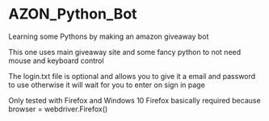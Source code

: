 # AZON_Python_Bot
Learning some Pythons by making an amazon giveaway bot

This one uses main giveaway site and some fancy python to not need mouse and keyboard control

The login.txt file is optional and allows you to give it a email and password to use otherwise it will wait for you to enter on sign in page

Only tested with Firefox and Windows 10
Firefox basically required because browser = webdriver.Firefox()
